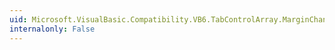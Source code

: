 ```yaml
---
uid: Microsoft.VisualBasic.Compatibility.VB6.TabControlArray.MarginChanged
internalonly: False
---
```

